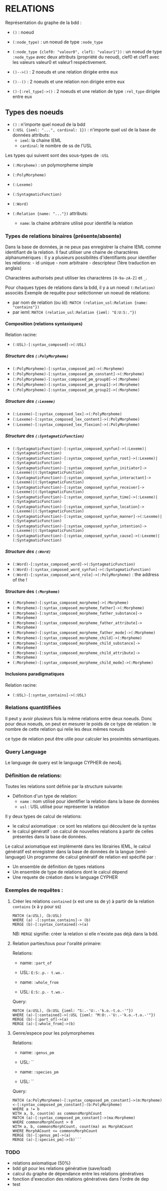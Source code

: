 # RELATIONS

Représentation du graphe de la bdd :
 - `()` : noeud
 - `(:node_type)` : un noeud de type `:node_type`
 - `(:node_type {clef0: "valeur0", clef1: "valeur1"})` : un noeud de type `:node_type` avec deux attributs (propriété du neoud), clef0 et clef1 avec les valeurs valeur0 et valeur1 respéctivement.

 - `()-->()` : 2 noeuds et une relation dirigée entre eux
 - `()--()` : 2 noeuds et une relation non dirigée entre eux
 - `()-[:rel_type]->()` : 2 noeuds et une relation de type `:rel_type` dirigée entre eux



## Types des noeuds


 - `()` : n'importe quel noeud de la bdd
 - `(:USL {ieml: "...", cardinal: 1})` : n'importe quel usl de la base de données
    attributs:
     - `ieml`: la chaine IEML
     - `cardinal`: le nombre de ss de l'USL
     
Les types qui suivent sont des sous-types de `:USL` 
 - `(:Morpheme)` : un polymorpheme simple
 - `(:PolyMorpheme)`
 - `(:Lexeme)`
 - `(:SyntagmaticFunction)`
 - `(:Word)`

- `(:Relation {name: "..."})` 
    attributs:
     - `name`: la chaine arbitraire utilisé pour identifié la relation


### Types de relations binaires (présente/absente)


Dans la base de données, je ne peux pas enregistrer la chaine IEML comme identifiant de la relation.
Il faut utiliser une chaine de charactères alphanumériques : 
Il y a plusieurs possibilités d'identifiants pour identifier les relations:
    - id unique
    - nom arbitraire 
    - descripteur (1ère traduction en anglais)

Charactères authorisés peut utiliser les charactères `[0-9a-zA-Z]` et `_`.

Pour chaques types de relations dans la bdd, il y a un noeud `(:Relation)` associés
Exemple de requête pour seléctionner un noeud de relations:
 - par nom de relation (ou id): `MATCH (relation_usl:Relation {name: "contains"})`
 - par ieml: `MATCH (relation_usl:Relation {ieml: "E:U:S:."})`



#### Composition (relations syntaxiques)
Relation racine:

- `(:USL)-[:syntax_composed]->(:USL)`

##### Structure des `(:PolyMorpheme)`
- `(:PolyMorpheme)-[:syntax_composed_pm]->(:Morpheme)`
- `(:PolyMorpheme)-[:syntax_composed_pm_constant]->(:Morpheme)`
- `(:PolyMorpheme)-[:syntax_composed_pm_group0]->(:Morpheme)`
- `(:PolyMorpheme)-[:syntax_composed_pm_group1]->(:Morpheme)`
- `(:PolyMorpheme)-[:syntax_composed_pm_group2]->(:Morpheme)`

##### Structure des `(:Lexeme)`
- `(:Lexeme)-[:syntax_composed_lex]->(:PolyMorpheme)`
- `(:Lexeme)-[:syntax_composed_lex_content]->(:PolyMorpheme)`
- `(:Lexeme)-[:syntax_composed_lex_flexion]->(:PolyMorpheme)`

##### Structure des `(:SyntagmaticFunction)`
- `(:SyntagmaticFunction)-[:syntax_composed_synfun]->(:Lexeme)|(:SyntagmaticFunction)`
- `(:SyntagmaticFunction)-[:syntax_composed_synfun_root]->(:Lexeme)|(:SyntagmaticFunction)`
- `(:SyntagmaticFunction)-[:syntax_composed_synfun_initiator]->(:Lexeme)|(:SyntagmaticFunction)`
- `(:SyntagmaticFunction)-[:syntax_composed_synfun_interactant]->(:Lexeme)|(:SyntagmaticFunction)`
- `(:SyntagmaticFunction)-[:syntax_composed_synfun_receiver]->(:Lexeme)|(:SyntagmaticFunction)`
- `(:SyntagmaticFunction)-[:syntax_composed_synfun_time]->(:Lexeme)|(:SyntagmaticFunction)`
- `(:SyntagmaticFunction)-[:syntax_composed_synfun_location]->(:Lexeme)|(:SyntagmaticFunction)`
- `(:SyntagmaticFunction)-[:syntax_composed_synfun_manner]->(:Lexeme)|(:SyntagmaticFunction)`
- `(:SyntagmaticFunction)-[:syntax_composed_synfun_intention]->(:Lexeme)|(:SyntagmaticFunction)`
- `(:SyntagmaticFunction)-[:syntax_composed_synfun_cause]->(:Lexeme)|(:SyntagmaticFunction)`

##### Structure des `(:Word)`
- `(:Word)-[:syntax_composed_word]->(:SyntagmaticFunction)`
- `(:Word)-[:syntax_composed_word_synfun]->(:SyntagmaticFunction)`
- `(:Word)-[:syntax_composed_word_role]->(:PolyMorpheme)` : the address of the !

#### Structure des `(:Morpheme)`

- `(:Morpheme)-[:syntax_composed_morpheme]->(:Morpheme)`
- `(:Morpheme)-[:syntax_composed_morpheme_father]->(:Morpheme)`
- `(:Morpheme)-[:syntax_composed_morpheme_father_substance]->(:Morpheme)`
- `(:Morpheme)-[:syntax_composed_morpheme_father_attribute]->(:Morpheme)`
- `(:Morpheme)-[:syntax_composed_morpheme_father_mode]->(:Morpheme)`
- `(:Morpheme)-[:syntax_composed_morpheme_child]->(:Morpheme)`
- `(:Morpheme)-[:syntax_composed_morpheme_child_substance]->(:Morpheme)`
- `(:Morpheme)-[:syntax_composed_morpheme_child_attribute]->(:Morpheme)`
- `(:Morpheme)-[:syntax_composed_morpheme_child_mode]->(:Morpheme)`


#### Inclusions paradigmatiques

Relation racine:

 - `(:USL)-[:syntax_contains]->(:USL)`
 
 



### Relations quantitifiées
Il peut y avoir plusieurs fois la même relations entre deux noeuds.
Donc pour deux noeuds, on peut en mesurer le poids de ce type de relation : le nombre de cette relation qui relie les deux mêmes noeuds

ce type de relation peut être utile pour calculer les proximités sémantiques.


### Query Language

Le language de query est le language CYPHER de neo4j.


### Définition de relations:


Toutes les relations sont définie par la structure suivante:
 - Définition d'un type de relation:
   - `name` : nom utilisé pour identifier la relation dans la base de données
   - `usl`  : USL utilisé pour représenter la relation
   
   
Il y deux types de calcul de relations:
 - le calcul axiomatique : ce sont les relations qui découlent de la syntax
 - le calcul génératif : on calcul de nouvelles relations à partir de celles présentes dans la base de données.
 
Le calcul axiomatique est implémenté dans les librairies IEML, le calcul génératif est enregistrer dans la base de données de la langue (ieml-language)
Un programme de calcul génératif de relation est spécifié par :
 - Un ensemble de définition de types relations
 - Un ensemble de type de relations dont le calcul dépend
 - Une requete de création dans le language CYPHER

### Exemples de requêtes :

 1) Créer les relations `contained` (x est une ss de y) à partir de la relation `contains` (x à y pour ss)
 
    ```
    MATCH (a:USL), (b:USL)
    WHERE (a) -[:syntax_contains]-> (b)
    MERGE (b)-[:syntax_contained]->(a)  
      ```

    NB: `MERGE` signifie: créer la relation si elle n'existe pas déjà dans la bdd.
 2) Relation parties/tous pour l'oralité primaire:
    
    Relations:
     - name: `:part_of`
     - USL: `E:S:.p.- t.wo.-`
     
     - name: `:whole_from`
     - USL: `E:S:.p.- t.wo.-`
     
    Query:
    ```
    MATCH (a:USL), (b:USL {ieml: "S:.-'U:.-'k.o.-t.o.-'"})
    WHERE (a)-[:contained]->(:USL {ieml: "M:O:.-'U:.-'k.o.-t.o.-'"})
    MERGE (b)-[:part_of]->(a)
    MERGE (a)-[:whole_from]->(b)
    ```
 3) Genre/espece pour les polymorphemes
 
    Relations:
     - name: `:genus_pm`
     - USL: ``
     
     - name: `:species_pm`
     - USL: ``  
   
    Query:
       ```
    MATCH (a:PolyMorpheme)-[:syntax_composed_pm_constant]->(m:Morpheme)<-[:syntax_composed_pm_constant]-(b:PolyMorpheme)
    WHERE a != b
    WITH a, b, count(m) as commonsMorphCount
    MATCH (a)-[:syntax_composed_pm_constant]->(ma:Morpheme)
    WHERE commonsMorphCount > 0
    WITH a, b, commonsMorphCount, count(ma) as MorphACount
    WHERE MorphACount <= commonsMorphCount
    MERGE (b)-[:genus_pm]->(a)
    MERGE (a)-[:species_pm]->(b)```

### TODO

 - relations axiomatique (50%)
 - bdd git pour les relations générative (save/load)
 - calcul du graphe de dépendance entre les relations génératives
 - fonction d'execution des relations génératives dans l'ordre de dep
 - test
 